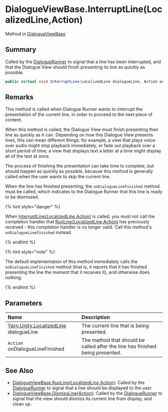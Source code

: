 # DialogueViewBase.InterruptLine(LocalizedLine,Action)

Method in [DialogueViewBase](/docs/api/csharp/yarn.unity.dialogueviewbase.md)

## Summary


Called by the  <a href="yarn.unity.dialoguerunner.md">DialogueRunner</a>  to signal that a line has
been interrupted, and that the Dialogue View should finish
presenting its line as quickly as possible.


```csharp
public virtual void InterruptLine(LocalizedLine dialogueLine, Action onDialogueLineFinished)
```

## Remarks

<p>
This method is called when Dialogue Runner wants to interrupt the
presentation of the current line, in order to proceed to the next
piece of content.
</p> <p>
When this method is called, the Dialogue View must finish presenting
their line as quickly as it can. Depending on how this Dialogue View
presents lines, this can mean different things: for example, a view
that plays voice-over audio might stop playback immediately, or fade
out playback over a short period of time; a view that displays text
a letter at a time might display all of the text at once.
</p> <p>
The process of finishing the presentation can take time to complete,
but should happen as quickly as possible, because this method is
generally called when the user wants to skip the current line.
</p> <p>
When the line has finished presenting, the <code>onDialogueLineFinished</code> method must be called, which
indicates to the Dialogue Runner that this line is ready to be
dismissed.
</p> <p>
{% hint style="danger" %}

When <a href="yarn.unity.dialogueviewbase.interruptline.md">InterruptLine(LocalizedLine,Action)</a> is called, you must not call the
completion handler that <a href="yarn.unity.dialogueviewbase.runline.md">RunLine(LocalizedLine,Action)</a> has previously
received - this completion handler is no longer valid. Call this method's <code>onDialogueLineFinished</code> instead.

{% endhint %}
</p> <p>
{% hint style="note" %}

The default implementation of this method immediately calls the
<code>onDialogueLineFinished</code> method (that is, it
reports that it has finished presenting the line the moment that it
receives it), and otherwise does nothing.

{% endhint %}
</p>

## Parameters

|Name|Description|
|:---|:---|
|[Yarn.Unity.LocalizedLine](/docs/api/csharp/yarn.unity.localizedline.md) dialogueLine|The current line that is being presented.|
|`Action` onDialogueLineFinished|The method that should be called after the line has finished being presented.|

## See Also

* [DialogueViewBase.RunLine\(LocalizedLine,Action\)](/docs/api/csharp/yarn.unity.dialogueviewbase.runline.md): Called by the  <a href="yarn.unity.dialoguerunner.md">DialogueRunner</a>  to signal that a line should be displayed to the user.
* [DialogueViewBase.DismissLine\(Action\)](/docs/api/csharp/yarn.unity.dialogueviewbase.dismissline.md): Called by the  <a href="yarn.unity.dialoguerunner.md">DialogueRunner</a>  to signal that the view should dismiss its current line from display, and clean up.

